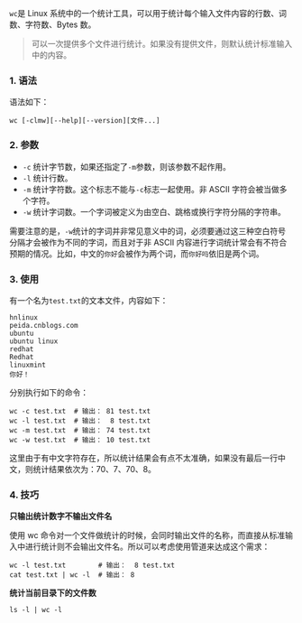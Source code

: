 `wc`是 Linux 系统中的一个统计工具，可以用于统计每个输入文件内容的行数、词数、字符数、Bytes 数。

> 可以一次提供多个文件进行统计。如果没有提供文件，则默认统计标准输入中的内容。

### 1. 语法

语法如下：

```shell
wc [-clmw][--help][--version][文件...]
```

### 2. 参数

* `-c` 统计字节数，如果还指定了`-m`参数，则该参数不起作用。
* `-l` 统计行数。
* `-m` 统计字符数。这个标志不能与`-c`标志一起使用。非 ASCII 字符会被当做多个字符。
* `-w` 统计字词数。一个字词被定义为由空白、跳格或换行字符分隔的字符串。

需要注意的是，`-w`统计的字词并非常见意义中的词，必须要通过这三种空白符号分隔才会被作为不同的字词，而且对于非 ASCII 内容进行字词统计常会有不符合预期的情况。比如，中文的`你好`会被作为两个词，而`你好吗`依旧是两个词。

### 3. 使用

有一个名为`test.txt`的文本文件，内容如下：

```
hnlinux
peida.cnblogs.com
ubuntu
ubuntu linux
redhat
Redhat
linuxmint
你好！
```

分别执行如下的命令：

```shell
wc -c test.txt  # 输出： 81 test.txt
wc -l test.txt  # 输出：  8 test.txt
wc -m test.txt  # 输出： 74 test.txt
wc -w test.txt  # 输出： 10 test.txt
```

这里由于有中文字符存在，所以统计结果会有点不太准确，如果没有最后一行中文，则统计结果依次为：70、7、70、8。

### 4. 技巧

**只输出统计数字不输出文件名**

使用 wc 命令对一个文件做统计的时候，会同时输出文件的名称，而直接从标准输入中进行统计则不会输出文件名。所以可以考虑使用管道来达成这个需求：

```shell
wc -l test.txt        # 输出：  8 test.txt
cat test.txt | wc -l  # 输出： 8
```

**统计当前目录下的文件数**

```shell
ls -l | wc -l
```


